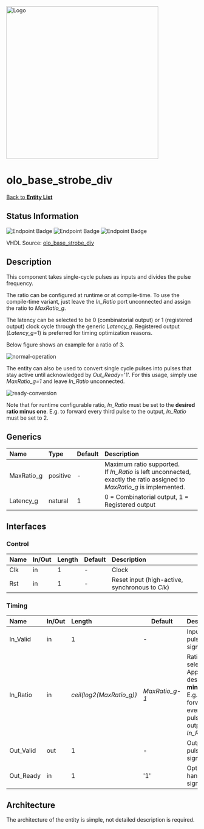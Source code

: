 <img src="../Logo.png" alt="Logo" width="400">

# olo_base_strobe_div

[Back to **Entity List**](../EntityList.md)

## Status Information

![Endpoint Badge](https://img.shields.io/endpoint?url=https://storage.googleapis.com/open-logic-badges/coverage/olo_base_strobe_div.json?cacheSeconds=0)
![Endpoint Badge](https://img.shields.io/endpoint?url=https://storage.googleapis.com/open-logic-badges/branches/olo_base_strobe_div.json?cacheSeconds=0)
![Endpoint Badge](https://img.shields.io/endpoint?url=https://storage.googleapis.com/open-logic-badges/issues/olo_base_strobe_div.json?cacheSeconds=0)

VHDL Source: [olo_base_strobe_div](../../src/base/vhdl/olo_base_strobe_div.vhd)

## Description

This component takes single-cycle pulses as inputs and divides the pulse frequency.

The ratio can be configured at runtime or at compile-time. To use the compile-time variant, just leave the _In_Ratio_
port unconnected and assign the ratio to _MaxRatio_g_.

The latency can be selected to be 0 (combinatorial output) or 1 (registered output) clock cycle through the generic
_Latency_g_. Registered output (_Latency_g_=1) is preferred for timing optimization reasons.

Below figure shows an example for a ratio of 3.

![normal-operation](./misc/olo_base_strobe_divider.png)

The entity can also be used to convert single cycle pulses into pulses that stay active until acknowledged by
_Out_Ready_='1'. For this usage, simply use _MaxRatio_g=1_ and leave _In_Ratio_ unconnected.

![ready-conversion](./misc/olo_base_strobe_divider_readyconv.png)

Note that for runtime configurable ratio, _In_Ratio_ must be set to the **desired ratio minus one**. E.g. to forward
every third pulse to the output, _In_Ratio_ must be set to 2.

## Generics

| Name       | Type     | Default | Description                                                  |
| :--------- | :------- | ------- | :----------------------------------------------------------- |
| MaxRatio_g | positive | -       | Maximum ratio supported.<br />If _In_Ratio_ is left unconnected, exactly the ratio assigned to _MaxRatio_g_ is implemented. |
| Latency_g  | natural  | 1       | 0 = Combinatorial output, 1 = Registered output              |

## Interfaces

### Control

| Name | In/Out | Length | Default | Description                                     |
| :--- | :----- | :----- | ------- | :---------------------------------------------- |
| Clk  | in     | 1      | -       | Clock                                           |
| Rst  | in     | 1      | -       | Reset input (high-active, synchronous to _Clk_) |

### Timing

| Name      | In/Out | Length                   | Default        | Description                                                  |
| :-------- | :----- | :----------------------- | -------------- | :----------------------------------------------------------- |
| In_Valid  | in     | 1                        | -              | Input pulse/strobe signal                                    |
| In_Ratio  | in     | _ceil(log2(MaxRatio_g))_ | _MaxRatio_g-1_ | Ratio selection.<br />Apply the desired ratio **minus one**. E.g. to forward every third pulse to the output, use _In_Ratio=2_. |
| Out_Valid | out    | 1                        | -              | Output pulse/strobe signal                                   |
| Out_Ready | in     | 1                        | '1'            | Optional handshaking signal                                  |

## Architecture

The architecture of the entity is simple, not detailed description is required.
